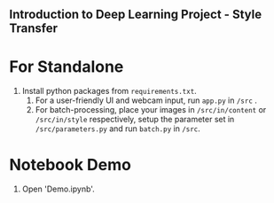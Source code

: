 ## Introduction to Deep Learning Project - Style Transfer

# For Standalone

1. Install python packages from `requirements.txt`.
	1. For a user-friendly UI and webcam input, run `app.py` in `/src` .
	2. For batch-processing, place your images in `/src/in/content` or `/src/in/style` respectively, setup the parameter set in `/src/parameters.py` and run `batch.py` in `/src`.

# Notebook Demo

1. Open 'Demo.ipynb'.
